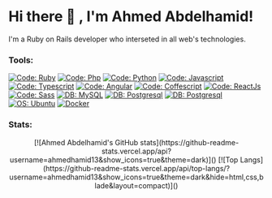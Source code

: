 # Hi there 👋 , I'm Ahmed Abdelhamid!
I'm a Ruby on Rails developer who interseted in all web's technologies.

### Tools:
[![Code: Ruby](https://img.shields.io/badge/Code-Ruby-red?&logo=ruby&logoColor=red)](https://www.ruby-lang.org/en/) [![Code: Php](https://img.shields.io/badge/Code-Php-purple?&logo=php)](https://www.php.net/) [![Code: Python](https://img.shields.io/badge/Code-Python-blue?&logo=python)](https://www.python.org/) [![Code: Javascript](https://img.shields.io/badge/Code-Javascript-yellow?&logo=javascript&logoColor=yellow)]() [![Code: Typescript](https://img.shields.io/badge/Code-Typescript-blue?&logo=typescript)]() [![Code: Angular](https://img.shields.io/badge/Code-Angular-red?&logo=angular&logoColor=red)]()
[![Code: Coffescript](https://img.shields.io/badge/Code-Coffeescript-brown?&logo=coffeescript&logoColor=brown)]() [![Code: ReactJs](https://img.shields.io/badge/Code-ReactJs-blue?&logo=react)]() [![Code: Sass](https://img.shields.io/badge/Code-Sass-pink?&logo=sass)]() [![DB: MySQL](https://img.shields.io/badge/DB-MySQL-blue?&logo=mysql)]() [![DB: Postgresql](https://img.shields.io/badge/DB-Postgresql-blue?&logo=postgresql)]() [![DB: Postgresql](https://img.shields.io/badge/DB-Redis-red?&logo=redis)]() [![OS: Ubuntu](https://img.shields.io/badge/Os-Ubuntu-orange?&logo=ubuntu)](https://ubuntu.com/) [![Docker](https://img.shields.io/badge/Docker-grey?&logo=docker)](https://www.docker.com/)

### Stats:

<center>
  [![Ahmed Abdelhamid's GitHub stats](https://github-readme-stats.vercel.app/api?username=ahmedhamid13&show_icons=true&theme=dark)]()
  [![Top Langs](https://github-readme-stats.vercel.app/api/top-langs/?username=ahmedhamid13&show_icons=true&theme=dark&hide=html,css,blade&layout=compact)]()
</center>

<!--
**ahmedhamid13/ahmedhamid13** is a ✨ _special_ ✨ repository because its `README.md` (this file) appears on your GitHub profile.

Here are some ideas to get you started:

- 🔭 I’m currently working on ...
- 🌱 I’m currently learning ...
- 👯 I’m looking to collaborate on ...
- 🤔 I’m looking for help with ...
- 💬 Ask me about ...
- 📫 How to reach me: ...
- 😄 Pronouns: ...
- ⚡ Fun fact: ...
-->
